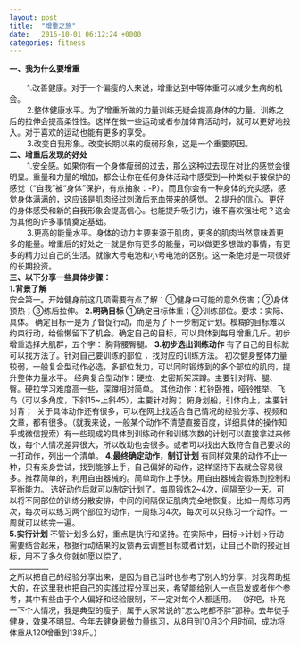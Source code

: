 ```yaml
---
layout: post
title:  "增重之旅"
date:   2016-10-01 06:12:24 +0000
categories: fitness
---
```

<strong> 一、我为什么要增重</strong></div>
<div id="blogDetailDiv" data-webp-ctx-e="1">
<div class="blog_details_20120222">
<div>        1.改善健康。对于一个偏瘦的人来说，增重达到中等体重可以减少生病的机会。</div>
<div>        2.整体健康水平。为了增重所做的力量训练无疑会提高身体的力量。训练之后的拉伸会提高柔性性。这样在做一些运动或者参加体育活动时，就可以更好地投入。对于喜欢的运动也能有更多的享受。</div>
<div>        3.改变自我形象。改变长期以来的瘦弱形象，这是一个重要原因。</div>
<div></div>
<div><strong>二、增重后发现的好处</strong></div>
<div>        1.安全感。如果你有一个身体瘦弱的过去，那么这种过去现在对比的感觉会很明显。重量和力量的增加，都会让你在任何身体活动中感受到一种类似于被保护的感觉（“自我”被“身体”保护，有点抽象：-P）。而且你会有一种身体的充实感，感觉身体满满的，这应该是肌肉经过刺激后充血带来的感觉。
2.提升的信心。更好的身体感受和新的自我形象会提高信心。也能提升吸引力，谁不喜欢强壮呢？这会为其他的许多事情奠定基础。</div>
<div>        3.更高的能量水平。身体的动力主要来源于肌肉，更多的肌肉当然意味着更多的能量。增重后的好处之一就是你有更多的能量，可以做更多想做的事情，有更多的精力过自己的生活。就像大号电池和小号电池的区别。这一条绝对是一项很好的长期投资。</div>
<div></div>
<div><strong>三、以下分享一些具体步骤：</strong></div>
<div><strong>1.背景了解</strong></div>
<div>安全第一。开始健身前这几项需要有点了解：①健身中可能的意外伤害；②身体预热；③练后拉伸。
<strong>2.明确目标</strong>
①确定目标体重；②训练部位。要求：实际、具体。
确定目标一是为了督促行动，而是为了下一步制定计划。模糊的目标难以约束行动，给偷懒留下了机会。确定自己的目标，可以具体到每月增重几斤。初步增重选择大肌群，五个字： 胸背腰臀腿。
<strong>3.初步选出训练动作</strong>
有了自己的目标就可以找方法了。针对自己要训练的部位 ，找对应的训练方法。
初次健身整体力量较弱，一般复合型动作必选，多部位发力，可以同时锻炼到的多个部位的肌肉，提升整体力量水平。
经典复合型动作：硬拉、史密斯架深蹲。主要针对背、腿、臀。硬拉学习难度高一些，深蹲相对简单。
其他动作：杠铃卧推，哑铃推举、飞鸟（可以多角度，下斜15~上斜45），主要针对胸； 俯身划船，引体向上，主要针对背；  关于具体动作还有很多，可以在网上找适合自己情况的经验分享、视频和文章，都有很多。（就我来说，一般某个动作不清楚直接百度，详细具体的操作知乎或微信搜索）有一些现成的具体到训练动作和训练次数的计划可以直接拿过来修改，每个人情况差异很大，所以改动也会很多。或者可以找出大致符合自己要求的一打动作，列出一个清单。
<strong> 4.最终确定动作，制订计划</strong>
有同样效果的动作不止一种，只有亲身尝试，找到能够上手，自己偏好的动作，这样坚持下去就会容易很多。推荐简单的，利用自由器械的。简单动作上手快。用自由器械会锻炼到控制和平衡能力。
选好动作后就可以制定计划了。每周锻炼2~4次，间隔至少一天。可以将不同部位的训练分散安排，中间的间隔保证肌肉完全地恢复。比如一周练习两次，每次可以练习两个部位的动作，一周练习4次，每次可以只练习一个动作。一周就可以练完一遍。</div>
<div><strong>5.实行计划</strong>
不管计划多么好，重点是执行和坚持。在实际中，目标→计划→行动需要结合起来，根据行动结果的反馈再去调整目标或者计划，让自己不断的接近目标，用不了多久你就如愿以偿了。</div>
<div></div>
<div>___________</div>
<div>之所以把自己的经验分享出来，是因为自己当时也参考了别人的分享，对我帮助挺大的，在这里我也把自己的实践过程分享出来，希望能给别人一点启发或者作个参考，其中有些由于个人偏好和经验限制，不一定对每个人都适用。
（好吧，补充一下个人情况，我是典型的瘦子，属于大家常说的“怎么吃都不胖”那种。去年徒手健身，效果不明显。今年去健身房做力量练习，从8月到10月3个月时间，成功将体重从120增重到138斤。）